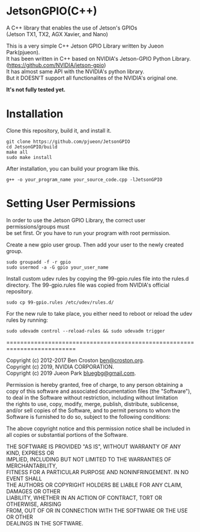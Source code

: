 # JetsonGPIO(C++)
A C++ library that enables the use of Jetson's GPIOs  
(Jetson TX1, TX2, AGX Xavier, and Nano)
  
This is a very simple C++ Jetson GPIO Library written by Jueon Park(pjueon).   
It has been written in C++ based on NVIDIA's Jetson-GPIO Python Library.  
(https://github.com/NVIDIA/jetson-gpio)  
It has almost same API with the NVIDIA's python library.   
But it DOESN'T support all functionalites of the NVIDIA's original one.   

**It's not fully tested yet.**  
  
# Installation
Clone this repository, build it, and install it.
```
git clone https://github.com/pjueon/JetsonGPIO
cd JetsonGPIO/build
make all
sudo make install
```

After installation, you can build your program like this.
```
g++ -o your_program_name your_source_code.cpp -lJetsonGPIO 
```


# Setting User Permissions

In order to use the Jetson GPIO Library, the correct user permissions/groups must  
be set first. Or you have to run your program with root permission.    
  
Create a new gpio user group. Then add your user to the newly created group.  
```
sudo groupadd -f -r gpio
sudo usermod -a -G gpio your_user_name
```
Install custom udev rules by copying the 99-gpio.rules file into the rules.d  
directory. The 99-gpio.rules file was copied from NVIDIA's official repository.  
  
```
sudo cp 99-gpio.rules /etc/udev/rules.d/
```
  
For the new rule to take place, you either need to reboot or reload the udev
rules by running:
```
sudo udevadm control --reload-rules && sudo udevadm trigger
```
  
==========================================================================  


Copyright (c) 2012-2017 Ben Croston <ben@croston.org>.  
Copyright (c) 2019, NVIDIA CORPORATION.   
Copyright (c) 2019 Jueon Park <bluegbg@gmail.com>.  

Permission is hereby granted, free of charge, to any person obtaining a  
copy of this software and associated documentation files (the "Software"),  
to deal in the Software without restriction, including without limitation  
the rights to use, copy, modify, merge, publish, distribute, sublicense,  
and/or sell copies of the Software, and to permit persons to whom the  
Software is furnished to do so, subject to the following conditions:  
  
The above copyright notice and this permission notice shall be included in  
all copies or substantial portions of the Software.  
  
THE SOFTWARE IS PROVIDED "AS IS", WITHOUT WARRANTY OF ANY KIND, EXPRESS OR  
IMPLIED, INCLUDING BUT NOT LIMITED TO THE WARRANTIES OF MERCHANTABILITY,  
FITNESS FOR A PARTICULAR PURPOSE AND NONINFRINGEMENT.  IN NO EVENT SHALL  
THE AUTHORS OR COPYRIGHT HOLDERS BE LIABLE FOR ANY CLAIM, DAMAGES OR OTHER  
LIABILITY, WHETHER IN AN ACTION OF CONTRACT, TORT OR OTHERWISE, ARISING  
FROM, OUT OF OR IN CONNECTION WITH THE SOFTWARE OR THE USE OR OTHER  
DEALINGS IN THE SOFTWARE.  

